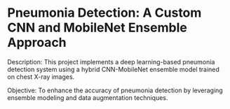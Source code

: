 # Pneumonia Detection: A Custom CNN and MobileNet Ensemble Approach
Description: This project implements a deep learning-based pneumonia detection system using a hybrid CNN-MobileNet ensemble model trained on chest X-ray images.

Objective: To enhance the accuracy of pneumonia detection by leveraging ensemble modeling and data augmentation techniques.
